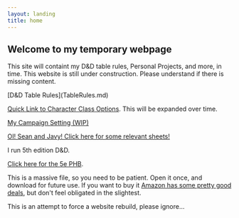 ```yaml
---
layout: landing
title: home
---
```


<section id="banner">

## Welcome to my temporary webpage 

This site will containt my D&D table rules, Personal Projects, and more, in time.
This website is still under construction. Please understand if there is missing content.

</section>

<section class="wrapper style1 special">
[D&D Table Rules](TableRules.md)

[Quick Link to Character Class Options](pdf/CharOpts.pdf). This will be expanded over time.

[My Campaign Setting (WIP)](Setting.md)

[OI! Sean and Javy! Click here for some relevant sheets!](Tuesday.md)

I run 5th edition D&D.

[Click here for the 5e PHB](https://dnd.rem.uz/5e%20D%26D%20Books/Rulebooks/Core/Player%27s%20Handbook.pdf).

This is a massive file, so you need to be patient. Open it once, and download for future use. If you want to buy it [Amazon has some pretty good deals](https://www.amazon.com/Players-Handbook-Dungeons-Dragons-Wizards/dp/0786965606), but don't feel obligated in the slightest.

This is an attempt to force a website rebuild, please ignore...
</section>
